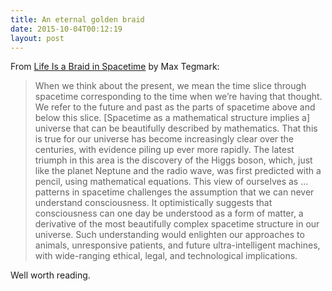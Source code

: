 ```yaml
---
title: An eternal golden braid
date: 2015-10-04T00:12:19
layout: post
---
```


From [Life Is a Braid in Spacetime](http://nautil.us/issue/29/scaling/life-is-a-braid-in-spacetime-rp) by Max Tegmark:

> When we think about the present, we mean the time slice through spacetime corresponding to the time when we’re having that thought. We refer to the future and past as the parts of spacetime above and below this slice. [Spacetime as a mathematical structure implies a] universe that can be beautifully described by mathematics. That this is true for our universe has become increasingly clear over the centuries, with evidence piling up ever more rapidly. The latest triumph in this area is the discovery of the Higgs boson, which, just like the planet Neptune and the radio wave, was first predicted with a pencil, using mathematical equations. This view of ourselves as ... patterns in spacetime challenges the assumption that we can never understand consciousness. It optimistically suggests that consciousness can one day be understood as a form of matter, a derivative of the most beautifully complex spacetime structure in our universe. Such understanding would enlighten our approaches to animals, unresponsive patients, and future ultra-intelligent machines, with wide-ranging ethical, legal, and technological implications.

Well worth reading.
